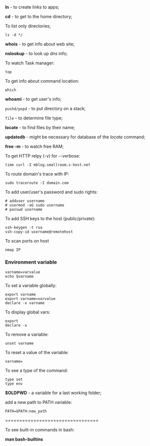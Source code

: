 **ln** - to create links to apps;

**cd** - to get to the home directory;


To list only directories;
```
ls -d */
```

**whois** - to get info about web site;

**nslookup** - to look up *dns* info;

To watch Task manager:
```
top
```

To get info about command location:
```
which
```

**whoami** - to get user's info;

`pushd/popd` - to put directory on a stack;

`file` - to determine file type;

**locate** - to find files by their name;

**updatedb** - might be necessary for database of the *locate* command;

**free -m** - to watch free RAM;

To get HTTP relpy (-v) for --verbose:
```
time curl -I mblog.smallroom.s-host.net
```

To route domain's trace with IP:
```
sudo traceroute -I domain.com
```

To add user/user's password and sudo rights:
```
# adduser username
# usermod -aG sudo username
# passwd username
```
To add SSH keys to the host (public/private):
```
ssh-keygen -t rsa
ssh-copy-id username@remotehost
```

To scan ports on host
```
nmap IP
```

### Environment variable
```
varname=varvalue
echo $varname
```
To set a variable globally:
```
export varname
export varname=varvalue
declare -x varname
```
To display global vars:
```
export
declare -x
```
To remove a variable:
```
unset varname
```
To reset a value of the variable:
```
varname=
```
To see a type of the command:
```
type set
type env
```
**$OLDPWD** - a variable for a last working folder;

add a new path to PATH variable:
```
PATH=$PATH:new_path
```
=================================

To see built-in commands in bash:

**man bash-builtins**

